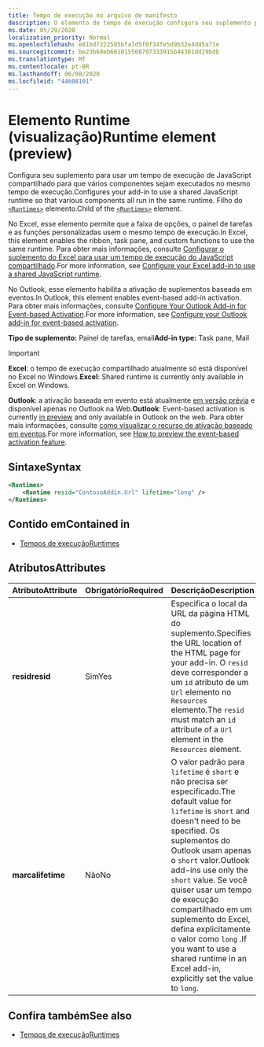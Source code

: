 ```yaml
---
title: Tempo de execução no arquivo de manifesto
description: O elemento de tempo de execução configura seu suplemento para usar um tempo de execução de JavaScript compartilhado para seus vários componentes, por exemplo, faixa de opções, painel de tarefas, funções personalizadas.
ms.date: 05/29/2020
localization_priority: Normal
ms.openlocfilehash: e81bd7222585bfa7d5f0f34fe5d9b32e4d45a71e
ms.sourcegitcommit: be23b68eb661015508797333915b44381dd29bdb
ms.translationtype: MT
ms.contentlocale: pt-BR
ms.lasthandoff: 06/08/2020
ms.locfileid: "44608101"
---
```

# <a name="runtime-element-preview"></a><span data-ttu-id="63fb0-103">Elemento Runtime (visualização)</span><span class="sxs-lookup"><span data-stu-id="63fb0-103">Runtime element (preview)</span></span>

<span data-ttu-id="63fb0-104">Configura seu suplemento para usar um tempo de execução de JavaScript compartilhado para que vários componentes sejam executados no mesmo tempo de execução.</span><span class="sxs-lookup"><span data-stu-id="63fb0-104">Configures your add-in to use a shared JavaScript runtime so that various components all run in the same runtime.</span></span> <span data-ttu-id="63fb0-105">Filho do [`<Runtimes>`](runtimes.md) elemento.</span><span class="sxs-lookup"><span data-stu-id="63fb0-105">Child of the [`<Runtimes>`](runtimes.md) element.</span></span>

<span data-ttu-id="63fb0-106">No Excel, esse elemento permite que a faixa de opções, o painel de tarefas e as funções personalizadas usem o mesmo tempo de execução.</span><span class="sxs-lookup"><span data-stu-id="63fb0-106">In Excel, this element enables the ribbon, task pane, and custom functions to use the same runtime.</span></span> <span data-ttu-id="63fb0-107">Para obter mais informações, consulte [Configurar o suplemento do Excel para usar um tempo de execução do JavaScript compartilhado](../../excel/configure-your-add-in-to-use-a-shared-runtime.md).</span><span class="sxs-lookup"><span data-stu-id="63fb0-107">For more information, see [Configure your Excel add-in to use a shared JavaScript runtime](../../excel/configure-your-add-in-to-use-a-shared-runtime.md).</span></span>

<span data-ttu-id="63fb0-108">No Outlook, esse elemento habilita a ativação de suplementos baseada em eventos.</span><span class="sxs-lookup"><span data-stu-id="63fb0-108">In Outlook, this element enables event-based add-in activation.</span></span> <span data-ttu-id="63fb0-109">Para obter mais informações, consulte [Configure Your Outlook Add-in for Event-based Activation](../../outlook/autolaunch.md).</span><span class="sxs-lookup"><span data-stu-id="63fb0-109">For more information, see [Configure your Outlook add-in for event-based activation](../../outlook/autolaunch.md).</span></span>

<span data-ttu-id="63fb0-110">**Tipo de suplemento:** Painel de tarefas, email</span><span class="sxs-lookup"><span data-stu-id="63fb0-110">**Add-in type:** Task pane, Mail</span></span>

> [!IMPORTANT]
> <span data-ttu-id="63fb0-111">**Excel**: o tempo de execução compartilhado atualmente só está disponível no Excel no Windows.</span><span class="sxs-lookup"><span data-stu-id="63fb0-111">**Excel**: Shared runtime is currently only available in Excel on Windows.</span></span>
>
> <span data-ttu-id="63fb0-112">**Outlook**: a ativação baseada em evento está atualmente [em versão prévia](../../reference/objectmodel/preview-requirement-set/outlook-requirement-set-preview.md) e disponível apenas no Outlook na Web.</span><span class="sxs-lookup"><span data-stu-id="63fb0-112">**Outlook**: Event-based activation is currently [in preview](../../reference/objectmodel/preview-requirement-set/outlook-requirement-set-preview.md) and only available in Outlook on the web.</span></span> <span data-ttu-id="63fb0-113">Para obter mais informações, consulte [como visualizar o recurso de ativação baseado em eventos](../../outlook/autolaunch.md#how-to-preview-the-event-based-activation-feature).</span><span class="sxs-lookup"><span data-stu-id="63fb0-113">For more information, see [How to preview the event-based activation feature](../../outlook/autolaunch.md#how-to-preview-the-event-based-activation-feature).</span></span>

## <a name="syntax"></a><span data-ttu-id="63fb0-114">Sintaxe</span><span class="sxs-lookup"><span data-stu-id="63fb0-114">Syntax</span></span>

```XML
<Runtimes>
    <Runtime resid="ContosoAddin.Url" lifetime="long" />
</Runtimes>
```

## <a name="contained-in"></a><span data-ttu-id="63fb0-115">Contido em</span><span class="sxs-lookup"><span data-stu-id="63fb0-115">Contained in</span></span>

- [<span data-ttu-id="63fb0-116">Tempos de execução</span><span class="sxs-lookup"><span data-stu-id="63fb0-116">Runtimes</span></span>](runtimes.md)

## <a name="attributes"></a><span data-ttu-id="63fb0-117">Atributos</span><span class="sxs-lookup"><span data-stu-id="63fb0-117">Attributes</span></span>

|  <span data-ttu-id="63fb0-118">Atributo</span><span class="sxs-lookup"><span data-stu-id="63fb0-118">Attribute</span></span>  |  <span data-ttu-id="63fb0-119">Obrigatório</span><span class="sxs-lookup"><span data-stu-id="63fb0-119">Required</span></span>  |  <span data-ttu-id="63fb0-120">Descrição</span><span class="sxs-lookup"><span data-stu-id="63fb0-120">Description</span></span>  |
|:-----|:-----|:-----|
|  <span data-ttu-id="63fb0-121">**resid**</span><span class="sxs-lookup"><span data-stu-id="63fb0-121">**resid**</span></span>  |  <span data-ttu-id="63fb0-122">Sim</span><span class="sxs-lookup"><span data-stu-id="63fb0-122">Yes</span></span>  | <span data-ttu-id="63fb0-123">Especifica o local da URL da página HTML do suplemento.</span><span class="sxs-lookup"><span data-stu-id="63fb0-123">Specifies the URL location of the HTML page for your add-in.</span></span> <span data-ttu-id="63fb0-124">O `resid` deve corresponder a um `id` atributo de um `Url` elemento no `Resources` elemento.</span><span class="sxs-lookup"><span data-stu-id="63fb0-124">The `resid` must match an `id` attribute of a `Url` element in the `Resources` element.</span></span> |
|  <span data-ttu-id="63fb0-125">**marca**</span><span class="sxs-lookup"><span data-stu-id="63fb0-125">**lifetime**</span></span>  |  <span data-ttu-id="63fb0-126">Não</span><span class="sxs-lookup"><span data-stu-id="63fb0-126">No</span></span>  | <span data-ttu-id="63fb0-127">O valor padrão para `lifetime` é `short` e não precisa ser especificado.</span><span class="sxs-lookup"><span data-stu-id="63fb0-127">The default value for `lifetime` is `short` and doesn't need to be specified.</span></span> <span data-ttu-id="63fb0-128">Os suplementos do Outlook usam apenas o `short` valor.</span><span class="sxs-lookup"><span data-stu-id="63fb0-128">Outlook add-ins use only the `short` value.</span></span> <span data-ttu-id="63fb0-129">Se você quiser usar um tempo de execução compartilhado em um suplemento do Excel, defina explicitamente o valor como `long` .</span><span class="sxs-lookup"><span data-stu-id="63fb0-129">If you want to use a shared runtime in an Excel add-in, explicitly set the value to `long`.</span></span> |

## <a name="see-also"></a><span data-ttu-id="63fb0-130">Confira também</span><span class="sxs-lookup"><span data-stu-id="63fb0-130">See also</span></span>

- [<span data-ttu-id="63fb0-131">Tempos de execução</span><span class="sxs-lookup"><span data-stu-id="63fb0-131">Runtimes</span></span>](runtimes.md)
